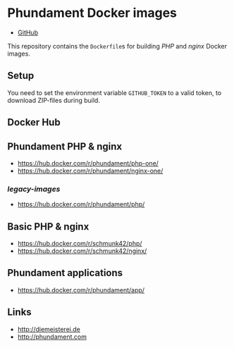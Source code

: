 Phundament Docker images
========================

- [GitHub](https://github.com/phundament/docker-images)

This repository contains the `Dockerfile`s for building *PHP* and *nginx* Docker images.

Setup
-----

You need to set the environment variable `GITHUB_TOKEN` to a valid token, to download ZIP-files during build.

Docker Hub
----------

## Phundament PHP & nginx 

- https://hub.docker.com/r/phundament/php-one/
- https://hub.docker.com/r/phundament/nginx-one/

### *legacy-images*

- https://hub.docker.com/r/phundament/php/

## Basic PHP & nginx

- https://hub.docker.com/r/schmunk42/php/
- https://hub.docker.com/r/schmunk42/nginx/


## Phundament applications

- https://hub.docker.com/r/phundament/app/ 


Links
-----

- http://diemeisterei.de
- http://phundament.com
